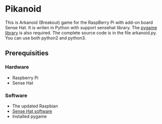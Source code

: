 # Pikanoid

This is Arkanoid (Breakout) game for the RaspBerry Pi with add-on board Sense Hat.
It is writen in Python with support sensehat library. The [pygame library](http://www.pygame.org/wiki/GettingStarted) is also required.
The complete source code is in the file arkanoid.py. You can use both python2 and python3.

## Prerequisities

### Hardware

- Raspberry Pi
- Sense Hat

### Software

- The updated Raspbian
- [Sense Hat software](https://www.raspberrypi.org/learning/getting-started-with-the-sense-hat/requirements/software/)
- Installed pygame  

